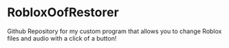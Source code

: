# RobloxOofRestorer
Github Repository for my custom program that allows you to change Roblox files and audio with a click of a button!
